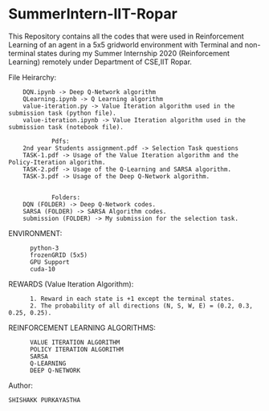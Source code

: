 # SummerIntern-IIT-Ropar
This Repository contains all the codes that were used in Reinforcement Learning of an agent in a 5x5 gridworld environment with Terminal and non-terminal states during my Summer Internship 2020 (Reinforcement Learning) remotely under Department of CSE,IIT Ropar.


File Heirarchy:

        DQN.ipynb -> Deep Q-Network algorithm
        QLearning.ipynb -> Q Learning algorithm
        value-iteration.py -> Value Iteration algorithm used in the submission task (python file).
        value-iteration.ipynb -> Value Iteration algorithm used in the submission task (notebook file).
                    
                Pdfs:    
        2nd year Students assignment.pdf -> Selection Task questions
        TASK-1.pdf -> Usage of the Value Iteration algorithm and the Policy-Iteration algorithm.            
        TASK-2.pdf -> Usage of the Q-Learning and SARSA algorithm. 
        TASK-3.pdf -> Usage of the Deep Q-Network algorithm.
        
                
                Folders:
        DQN (FOLDER) -> Deep Q-Network codes.   
        SARSA (FOLDER) -> SARSA Algorithm codes. 
        submission (FOLDER) -> My submission for the selection task.
                    
                    




ENVIRONMENT:

          python-3
          frozenGRID (5x5)
          GPU Support
          cuda-10

REWARDS (Value Iteration Algorithm):

          1. Reward in each state is +1 except the terminal states.
          2. The probability of all directions (N, S, W, E) = (0.2, 0.3, 0.25, 0.25).
      
 
REINFORCEMENT LEARNING ALGORITHMS:
  
          VALUE ITERATION ALGORITHM
          POLICY ITERATION ALGORITHM 
          SARSA
          Q-LEARNING
          DEEP Q-NETWORK
          

Author:

    SHISHAKK PURKAYASTHA
    
    
